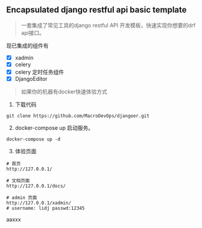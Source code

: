 Encapsulated django restful api basic template
---
> 一套集成了常见工具的django restful API 开发模板，快速实现你想要的drf api接口。

现已集成的组件有
- [x] xadmin 
- [x] celery
- [x] celery 定时任务组件
- [x] DjangoEditor

> 如果你的机器有docker快速体验方式

1. 下载代码
```shell
git clone https://github.com/MacroDevOps/djangoer.git
```
2. docker-compose up 启动服务。
```shell
docker-compose up -d
```
3. 体验页面
```shell
# 首页
http://127.0.0.1/

# 文档页面
http://127.0.0.1/docs/

# admin 页面 
http://127.0.0.1/xadmin/
# username: lidj passwd:12345
```

aaxxx